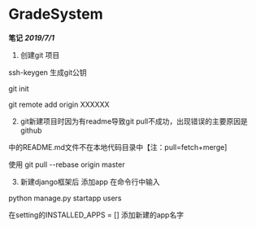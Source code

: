 # GradeSystem

**笔记**
***2019/7/1***
1. 创建git 项目

ssh-keygen 生成git公钥

git init

git remote add origin XXXXXX


2. git新建项目时因为有readme导致git pull不成功，出现错误的主要原因是github

中的README.md文件不在本地代码目录中【注：pull=fetch+merge]

使用 git pull --rebase origin master 

3. 新建django框架后 添加app 在命令行中输入

python manage.py startapp users

在setting的INSTALLED_APPS = [] 添加新建的app名字


